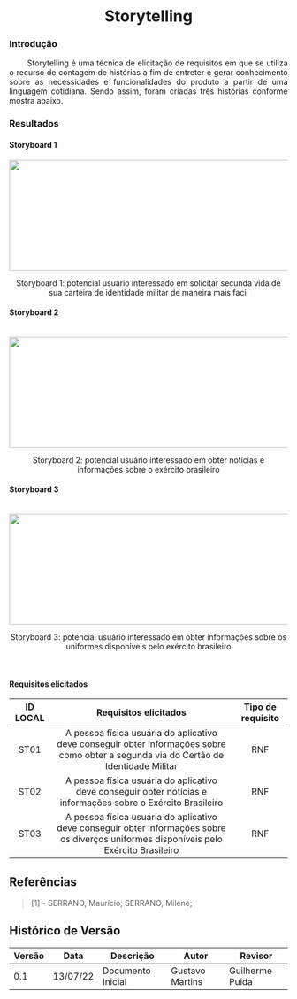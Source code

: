 # <center> Storytelling

### Introdução
  
<p align="justify">&emsp;&emsp;
  Storytelling é uma técnica de elicitação de requisitos em que se utiliza o recurso de contagem de histórias a fim de entreter e gerar conhecimento sobre as necessidades e funcionalidades do produto a partir de uma linguagem cotidiana. Sendo assim, foram criadas três histórias conforme mostra abaixo.
</p>

### Resultados
  

#### Storyboard 1
  
<div align="center">
<img width="700px" height="200px" src="https://i.ibb.co/QjbWwKX/storytelling1.jpg">
  <p>Storyboard 1: potencial usuário interessado em solicitar secunda vida de sua carteira de identidade militar de maneira mais facil<p/>
</div>

#### Storyboard 2 
  
<br>
<div align="center">
<img width="700px" height="200px" src="https://i.ibb.co/hgkrKpt/storytelling2.jpg">
    <p>Storyboard 2: potencial usuário interessado em obter notícias e informações sobre o exército brasileiro<p/>
</div>

#### Storyboard 3 
  
<br>
<div align="center">
<img width="700px" height="200px" src="https://i.ibb.co/3S7H1h4/storyteling-3.jpg">
    <p>Storyboard 3: potencial usuário interessado em obter informações sobre os uniformes disponíveis pelo exército brasileiro<p/>
</div>
<br>

#### Requisitos elicitados

| ID LOCAL| Requisitos elicitados | Tipo de requisito |
|:--:|:--:|:--:|
|ST01| A pessoa física usuária do aplicativo deve conseguir obter informações sobre como obter a segunda via do Certão de Identidade Militar | RNF |
|ST02| A pessoa física usuária do aplicativo deve conseguir obter notícias e informações sobre o Exército Brasileiro  | RNF |
|ST03| A pessoa física usuária do aplicativo deve conseguir obter informações sobre os diverços uniformes disponíveis pelo Exército Brasileiro | RNF |

## Referências
> [1] - SERRANO, Maurício; SERRANO, Milene;

## Histórico de Versão

| Versão | Data | Descrição | Autor | Revisor |
|--------|------|-----------|-------|---------|
| 0.1 | 13/07/22 | Documento Inicial | Gustavo Martins | Guilherme Puida |
